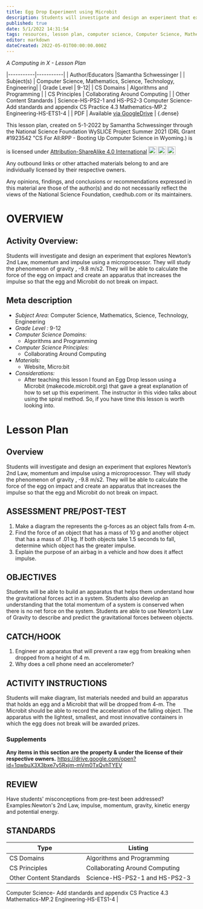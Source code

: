 ```yaml
---
title: Egg Drop Experiment using Microbit
description: Students will investigate and design an experiment that explores Newton’s 2nd Law, momentum and impulse using a microprocessor.  They will study the phenomenon of gravity , -9.8 m/s2.  They will be able to calculate the force of the egg on impact and create an apparatus that increases the impulse so that the egg and Microbit do not break on impact.
published: true
date: 5/1/2022 14:31:54
tags: resources, lesson plan, computer science, Computer Science, Mathematics, Science, Technology, Engineering 
editor: markdown
dateCreated: 2022-05-01T00:00:00.000Z
---
```

*A Computing in X - Lesson Plan*

|-----------|-----------|
| Author/Educators |Samantha Schwessinger |
| Subject(s) | Computer Science, Mathematics, Science, Technology, Engineering|
| Grade Level | 9-12|
| CS Domains | Algorithms and Programming |
| CS Principles | Collaborating Around Computing |
| Other Content Standards | Science-HS-PS2-1 and HS-PS2-3
Computer Science- Add standards and appendix CS Practice 4.3
Mathematics-MP.2 
Engineering-HS-ETS1-4 | 
| PDF | Available [via GoogleDrive](https://drive.google.com/open?id=18sa4Xhwom-hr7WEUwl9yBZUJPcJMNMso) |
{.dense}






This lesson plan, created on 5-1-2022 by Samantha Schwessinger through the National Science Foundation WySLICE Project Summer 2021 (DRL Grant #1923542 "CS For All:RPP - Booting Up Computer Science in Wyoming.) is  <p xmlns:cc="http://creativecommons.org/ns#" >  is licensed under <a href="http://creativecommons.org/licenses/by-sa/4.0/?ref=chooser-v1" target="_blank" rel="license noopener noreferrer" style="display:inline-block;">Attribution-ShareAlike 4.0 International<img style="height:22px!important;margin-left:3px;vertical-align:text-bottom;" src="https://mirrors.creativecommons.org/presskit/icons/cc.svg?ref=chooser-v1"><img style="height:22px!important;margin-left:3px;vertical-align:text-bottom;" src="https://mirrors.creativecommons.org/presskit/icons/by.svg?ref=chooser-v1"><img style="height:22px!important;margin-left:3px;vertical-align:text-bottom;" src="https://mirrors.creativecommons.org/presskit/icons/sa.svg?ref=chooser-v1"></a></p>


Any outbound links or other attached materials belong to and are individually licensed by their respective owners. 


Any opinions, findings, and conclusions or recommendations expressed in this material are those of the author(s) and do not necessarily reflect the views of the National Science Foundation, cxedhub.com or its maintainers.


# OVERVIEW
## Activity Overview:  
Students will investigate and design an experiment that explores Newton’s 2nd Law, momentum and impulse using a microprocessor.  They will study the phenomenon of gravity , -9.8 m/s2.  They will be able to calculate the force of the egg on impact and create an apparatus that increases the impulse so that the egg and Microbit do not break on impact.
## Meta description
+ *Subject Area:* Computer Science, Mathematics, Science, Technology, Engineering 
+ *Grade Level :* 9-12 
+ *Computer Science Domains:*
   + Algorithms and Programming
+ *Computer Science Principles:*
   + Collaborating Around Computing
+ *Materials:* 
   + Website, Micro:bit
+ *Considerations:*
   + After teaching this lesson I found an Egg Drop lesson using a Microbit (makecode.microbit.org) that gave a great explanation of how to set up this experiment.  The instructor in this video talks about using the spiral method.  So, if you have time this lesson is worth looking into.


# Lesson Plan
## Overview
Students will investigate and design an experiment that explores Newton’s 2nd Law, momentum and impulse using a microprocessor.  They will study the phenomenon of gravity , -9.8 m/s2.  They will be able to calculate the force of the egg on impact and create an apparatus that increases the impulse so that the egg and Microbit do not break on impact.
## ASSESSMENT PRE/POST-TEST
1) Make a diagram the represents the g-forces as an object falls from 4-m.  
2) Find the force of an object that has a mass of 10 g and another object that has a mass of .01 kg. If both objects take 1.5 seconds to fall, determine which object has the greater impulse. 
3) Explain the purpose of an airbag in a vehicle and how does it affect impulse.
## OBJECTIVES
Students  will be able to build an apparatus that helps them understand how the gravitational forces act in a system. Students also develop an understanding that the total momentum of a system is conserved when there is no net force on the system. Students are able to use Newton’s Law of Gravity to describe and predict the gravitational forces between objects.


## CATCH/HOOK
1) Engineer an apparatus that will prevent a raw egg from breaking when dropped from a height of 4 m.
2) Why does a cell phone need an accelerometer?


## ACTIVITY INSTRUCTIONS
Students will make diagram, list materials needed and build an apparatus that holds an egg and a Microbit that will be dropped from 4-m.  The Microbit should be able to record the acceleration of the falling object. The apparatus with the lightest, smallest, and most innovative containers in which the egg does not break will be awarded prizes.


### Supplements
**Any items in this section are the property & under the license of their respective owners.**
https://drive.google.com/open?id=1qwbuX3X3bxe7v5Rxjm-mVm0TxQvhTYEV




## REVIEW
Have students' misconceptions from pre-test been addressed? Examples:Newton's 2nd Law, impulse, momentum, gravity, kinetic energy and potential energy.
## STANDARDS        
| Type | Listing | 
|-----------|-----------|
| CS Domains  | Algorithms and Programming|
| CS Principles   | Collaborating Around Computing|
| Other Content Standards | Science-HS-PS2-1 and HS-PS2-3
Computer Science- Add standards and appendix CS Practice 4.3
Mathematics-MP.2 
Engineering-HS-ETS1-4  |